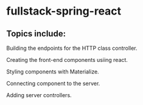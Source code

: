 # fullstack-spring-react


## Topics include:


Building the endpoints for the HTTP class controller.

Creating the front-end components usiing react.

Styling components with Materialize.

Connecting component to the server.

Adding server controllers.
